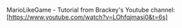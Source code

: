 MarioLikeGame - Tutorial from Brackey's Youtube channel: [https://www.youtube.com/watch?v=LOhfqjmasi0&t=6s]
